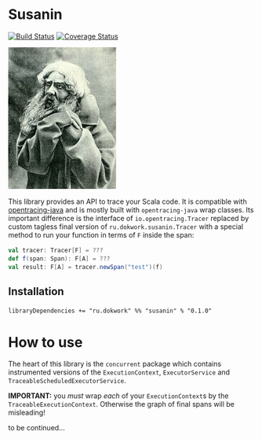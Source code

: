 # Susanin
[![Build Status](https://travis-ci.org/dokwork/susanin.svg?branch=master)](https://travis-ci.org/dokwork/susanin)
[![Coverage Status](https://coveralls.io/repos/github/dokwork/susanin/badge.svg?branch=master)](https://coveralls.io/github/dokwork/susanin?branch=master)

![Chaliapin](chaliapin.jpg)

This library provides an API to trace your Scala code. It is compatible with
[opentracing-java](https://github.com/opentracing/opentracing-java/) and is mostly built with 
`opentracing-java` wrap classes. Its important difference is the interface of `io.opentracing.Tracer` 
replaced by custom tagless final version of `ru.dokwork.susanin.Tracer` with a special method 
to run your function in terms of `F` inside the span:
```scala
val tracer: Tracer[F] = ???
def f(span: Span): F[A] = ???
val result: F[A] = tracer.newSpan("test")(f)
```
 
## Installation
 
 `libraryDependencies += "ru.dokwork" %% "susanin" % "0.1.0"`
 
# How to use
 
 The heart of this library is the `concurrent` package which contains instrumented versions of the
 `ExecutionContext`, `ExecutorService` and `TraceableScheduledExecutorService`.
 
 **IMPORTANT:** you *must* wrap _each_ of your `ExecutionContext`s by the `TraceableExecutionContext`.
 Otherwise the graph of final spans will be misleading!
 
 to be continued...
